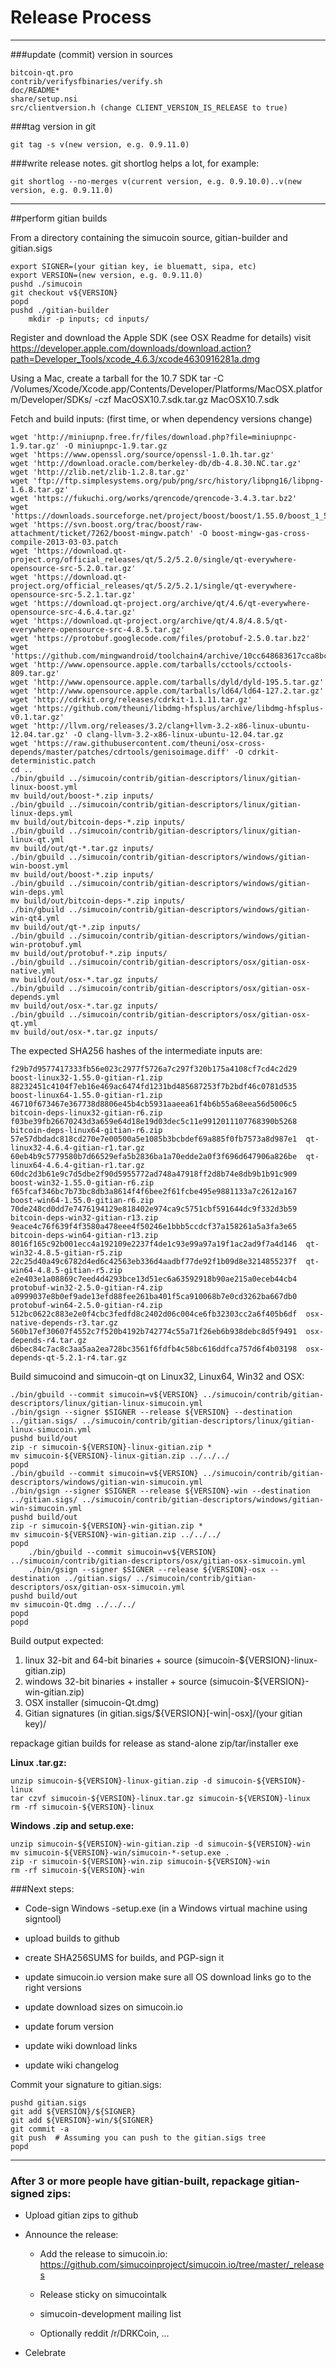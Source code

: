 Release Process
====================

* * *

###update (commit) version in sources

	bitcoin-qt.pro
	contrib/verifysfbinaries/verify.sh
	doc/README*
	share/setup.nsi
	src/clientversion.h (change CLIENT_VERSION_IS_RELEASE to true)

###tag version in git

	git tag -s v(new version, e.g. 0.9.11.0)

###write release notes. git shortlog helps a lot, for example:

	git shortlog --no-merges v(current version, e.g. 0.9.10.0)..v(new version, e.g. 0.9.11.0)

* * *

##perform gitian builds

 From a directory containing the simucoin source, gitian-builder and gitian.sigs
  
	export SIGNER=(your gitian key, ie bluematt, sipa, etc)
	export VERSION=(new version, e.g. 0.9.11.0)
	pushd ./simucoin
	git checkout v${VERSION}
	popd
	pushd ./gitian-builder
        mkdir -p inputs; cd inputs/

 Register and download the Apple SDK (see OSX Readme for details)
	visit https://developer.apple.com/downloads/download.action?path=Developer_Tools/xcode_4.6.3/xcode4630916281a.dmg
 
 Using a Mac, create a tarball for the 10.7 SDK
	tar -C /Volumes/Xcode/Xcode.app/Contents/Developer/Platforms/MacOSX.platform/Developer/SDKs/ -czf MacOSX10.7.sdk.tar.gz MacOSX10.7.sdk

 Fetch and build inputs: (first time, or when dependency versions change)

	wget 'http://miniupnp.free.fr/files/download.php?file=miniupnpc-1.9.tar.gz' -O miniupnpc-1.9.tar.gz
	wget 'https://www.openssl.org/source/openssl-1.0.1h.tar.gz'
	wget 'http://download.oracle.com/berkeley-db/db-4.8.30.NC.tar.gz'
	wget 'http://zlib.net/zlib-1.2.8.tar.gz'
	wget 'ftp://ftp.simplesystems.org/pub/png/src/history/libpng16/libpng-1.6.8.tar.gz'
	wget 'https://fukuchi.org/works/qrencode/qrencode-3.4.3.tar.bz2'
	wget 'https://downloads.sourceforge.net/project/boost/boost/1.55.0/boost_1_55_0.tar.bz2'
	wget 'https://svn.boost.org/trac/boost/raw-attachment/ticket/7262/boost-mingw.patch' -O boost-mingw-gas-cross-compile-2013-03-03.patch
	wget 'https://download.qt-project.org/official_releases/qt/5.2/5.2.0/single/qt-everywhere-opensource-src-5.2.0.tar.gz'
	wget 'https://download.qt-project.org/official_releases/qt/5.2/5.2.1/single/qt-everywhere-opensource-src-5.2.1.tar.gz'
	wget 'https://download.qt-project.org/archive/qt/4.6/qt-everywhere-opensource-src-4.6.4.tar.gz'
	wget 'https://download.qt-project.org/archive/qt/4.8/4.8.5/qt-everywhere-opensource-src-4.8.5.tar.gz'
	wget 'https://protobuf.googlecode.com/files/protobuf-2.5.0.tar.bz2'
	wget 'https://github.com/mingwandroid/toolchain4/archive/10cc648683617cca8bcbeae507888099b41b530c.tar.gz'
	wget 'http://www.opensource.apple.com/tarballs/cctools/cctools-809.tar.gz'
	wget 'http://www.opensource.apple.com/tarballs/dyld/dyld-195.5.tar.gz'
	wget 'http://www.opensource.apple.com/tarballs/ld64/ld64-127.2.tar.gz'
	wget 'http://cdrkit.org/releases/cdrkit-1.1.11.tar.gz'
	wget 'https://github.com/theuni/libdmg-hfsplus/archive/libdmg-hfsplus-v0.1.tar.gz'
	wget 'http://llvm.org/releases/3.2/clang+llvm-3.2-x86-linux-ubuntu-12.04.tar.gz' -O clang-llvm-3.2-x86-linux-ubuntu-12.04.tar.gz
	wget 'https://raw.githubusercontent.com/theuni/osx-cross-depends/master/patches/cdrtools/genisoimage.diff' -O cdrkit-deterministic.patch
	cd ..
	./bin/gbuild ../simucoin/contrib/gitian-descriptors/linux/gitian-linux-boost.yml
	mv build/out/boost-*.zip inputs/
	./bin/gbuild ../simucoin/contrib/gitian-descriptors/linux/gitian-linux-deps.yml
	mv build/out/bitcoin-deps-*.zip inputs/
	./bin/gbuild ../simucoin/contrib/gitian-descriptors/linux/gitian-linux-qt.yml
	mv build/out/qt-*.tar.gz inputs/
	./bin/gbuild ../simucoin/contrib/gitian-descriptors/windows/gitian-win-boost.yml
	mv build/out/boost-*.zip inputs/
	./bin/gbuild ../simucoin/contrib/gitian-descriptors/windows/gitian-win-deps.yml
	mv build/out/bitcoin-deps-*.zip inputs/
	./bin/gbuild ../simucoin/contrib/gitian-descriptors/windows/gitian-win-qt4.yml
	mv build/out/qt-*.zip inputs/
	./bin/gbuild ../simucoin/contrib/gitian-descriptors/windows/gitian-win-protobuf.yml
	mv build/out/protobuf-*.zip inputs/
	./bin/gbuild ../simucoin/contrib/gitian-descriptors/osx/gitian-osx-native.yml
	mv build/out/osx-*.tar.gz inputs/
	./bin/gbuild ../simucoin/contrib/gitian-descriptors/osx/gitian-osx-depends.yml
	mv build/out/osx-*.tar.gz inputs/
	./bin/gbuild ../simucoin/contrib/gitian-descriptors/osx/gitian-osx-qt.yml
	mv build/out/osx-*.tar.gz inputs/

 The expected SHA256 hashes of the intermediate inputs are:

    f29b7d9577417333fb56e023c2977f5726a7c297f320b175a4108cf7cd4c2d29  boost-linux32-1.55.0-gitian-r1.zip
    88232451c4104f7eb16e469ac6474fd1231bd485687253f7b2bdf46c0781d535  boost-linux64-1.55.0-gitian-r1.zip
    46710f673467e367738d8806e45b4cb5931aaeea61f4b6b55a68eea56d5006c5  bitcoin-deps-linux32-gitian-r6.zip
    f03be39fb26670243d3a659e64d18e19d03dec5c11e9912011107768390b5268  bitcoin-deps-linux64-gitian-r6.zip
    57e57dbdadc818cd270e7e00500a5e1085b3bcbdef69a885f0fb7573a8d987e1  qt-linux32-4.6.4-gitian-r1.tar.gz
    60eb4b9c5779580b7d66529efa5b2836ba1a70edde2a0f3f696d647906a826be  qt-linux64-4.6.4-gitian-r1.tar.gz
    60dc2d3b61e9c7d5dbe2f90d5955772ad748a47918ff2d8b74e8db9b1b91c909  boost-win32-1.55.0-gitian-r6.zip
    f65fcaf346bc7b73bc8db3a8614f4f6bee2f61fcbe495e9881133a7c2612a167  boost-win64-1.55.0-gitian-r6.zip
    70de248cd0dd7e7476194129e818402e974ca9c5751cbf591644dc9f332d3b59  bitcoin-deps-win32-gitian-r13.zip
    9eace4c76f639f4f3580a478eee4f50246e1bbb5ccdcf37a158261a5a3fa3e65  bitcoin-deps-win64-gitian-r13.zip
    8016f165c92b001ecc4a192109e2237f4de1c93e99a97a19f1ac2ad9f7a4d146  qt-win32-4.8.5-gitian-r5.zip
    22c25d40a49c6782d4ed6c42563eb336d4aadbf77de92f1b09d8e3214855237f  qt-win64-4.8.5-gitian-r5.zip
    e2e403e1a08869c7eed4d4293bce13d51ec6a63592918b90ae215a0eceb44cb4  protobuf-win32-2.5.0-gitian-r4.zip
    a0999037e8b0ef9ade13efd88fee261ba401f5ca910068b7e0cd3262ba667db0  protobuf-win64-2.5.0-gitian-r4.zip
    512bc0622c883e2e0f4cbc3fedfd8c2402d06c004ce6fb32303cc2a6f405b6df  osx-native-depends-r3.tar.gz
    560b17ef30607f4552c7f520b4192b742774c55a71f26eb6b938debc8d5f9491  osx-depends-r4.tar.gz
    d6bec84c7ac8c3aa5aa2ea728bc3561f6fdfb4c58bc616ddfca757d6f4b03198  osx-depends-qt-5.2.1-r4.tar.gz


 Build simucoind and simucoin-qt on Linux32, Linux64, Win32 and OSX:
  
	./bin/gbuild --commit simucoin=v${VERSION} ../simucoin/contrib/gitian-descriptors/linux/gitian-linux-simucoin.yml
	./bin/gsign --signer $SIGNER --release ${VERSION} --destination ../gitian.sigs/ ../simucoin/contrib/gitian-descriptors/linux/gitian-linux-simucoin.yml
	pushd build/out
	zip -r simucoin-${VERSION}-linux-gitian.zip *
	mv simucoin-${VERSION}-linux-gitian.zip ../../../
	popd
	./bin/gbuild --commit simucoin=v${VERSION} ../simucoin/contrib/gitian-descriptors/windows/gitian-win-simucoin.yml
	./bin/gsign --signer $SIGNER --release ${VERSION}-win --destination ../gitian.sigs/ ../simucoin/contrib/gitian-descriptors/windows/gitian-win-simucoin.yml
	pushd build/out
	zip -r simucoin-${VERSION}-win-gitian.zip *
	mv simucoin-${VERSION}-win-gitian.zip ../../../
	popd
        ./bin/gbuild --commit simucoin=v${VERSION} ../simucoin/contrib/gitian-descriptors/osx/gitian-osx-simucoin.yml
        ./bin/gsign --signer $SIGNER --release ${VERSION}-osx --destination ../gitian.sigs/ ../simucoin/contrib/gitian-descriptors/osx/gitian-osx-simucoin.yml
	pushd build/out
	mv simucoin-Qt.dmg ../../../
	popd
	popd

  Build output expected:

  1. linux 32-bit and 64-bit binaries + source (simucoin-${VERSION}-linux-gitian.zip)
  2. windows 32-bit binaries + installer + source (simucoin-${VERSION}-win-gitian.zip)
  3. OSX installer (simucoin-Qt.dmg)
  4. Gitian signatures (in gitian.sigs/${VERSION}[-win|-osx]/(your gitian key)/

repackage gitian builds for release as stand-alone zip/tar/installer exe

**Linux .tar.gz:**

	unzip simucoin-${VERSION}-linux-gitian.zip -d simucoin-${VERSION}-linux
	tar czvf simucoin-${VERSION}-linux.tar.gz simucoin-${VERSION}-linux
	rm -rf simucoin-${VERSION}-linux

**Windows .zip and setup.exe:**

	unzip simucoin-${VERSION}-win-gitian.zip -d simucoin-${VERSION}-win
	mv simucoin-${VERSION}-win/simucoin-*-setup.exe .
	zip -r simucoin-${VERSION}-win.zip simucoin-${VERSION}-win
	rm -rf simucoin-${VERSION}-win

###Next steps:

* Code-sign Windows -setup.exe (in a Windows virtual machine using signtool)

* upload builds to github

* create SHA256SUMS for builds, and PGP-sign it

* update simucoin.io version
  make sure all OS download links go to the right versions
  
* update download sizes on simucoin.io

* update forum version

* update wiki download links

* update wiki changelog

Commit your signature to gitian.sigs:

	pushd gitian.sigs
	git add ${VERSION}/${SIGNER}
	git add ${VERSION}-win/${SIGNER}
	git commit -a
	git push  # Assuming you can push to the gitian.sigs tree
	popd

-------------------------------------------------------------------------

### After 3 or more people have gitian-built, repackage gitian-signed zips:

- Upload gitian zips to github

- Announce the release:

  - Add the release to simucoin.io: https://github.com/simucoinproject/simucoin.io/tree/master/_releases

  - Release sticky on simucointalk

  - simucoin-development mailing list

  - Optionally reddit /r/DRKCoin, ...

- Celebrate 

